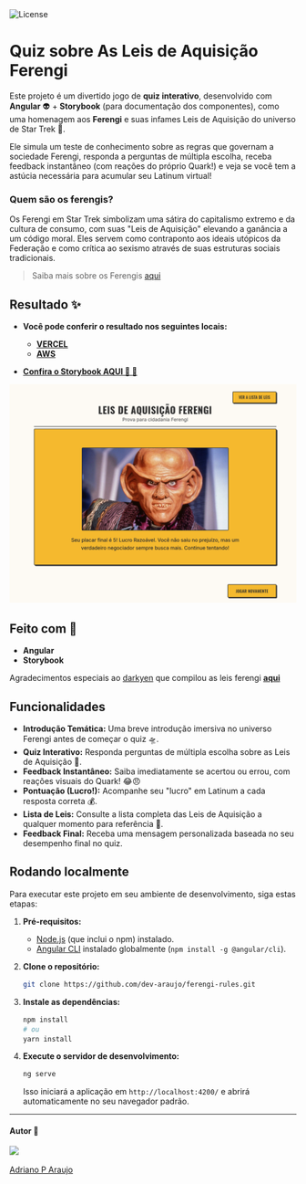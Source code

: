 
<img src="https://img.shields.io/static/v1?label=license&message=MIT&color=5965E0&labelColor=121214" alt="License">

# Quiz sobre As Leis de Aquisição Ferengi

Este projeto é um divertido jogo de **quiz interativo**, desenvolvido com **Angular** 👽 + **Storybook** (para documentação dos componentes), como uma homenagem aos **Ferengi** e suas infames Leis de Aquisição do universo de Star Trek 🖖.

Ele simula um teste de conhecimento sobre as regras que governam a sociedade Ferengi, responda a perguntas de múltipla escolha, receba feedback instantâneo (com reações do próprio Quark!) e veja se você tem a astúcia necessária para acumular seu Latinum virtual!

### Quem são os ferengis?

Os Ferengi em Star Trek simbolizam uma sátira do capitalismo extremo e da cultura de consumo, com suas "Leis de Aquisição" elevando a ganância a um código moral. Eles servem como contraponto aos ideais utópicos da Federação e como crítica ao sexismo através de suas estruturas sociais tradicionais.

> Saiba mais sobre os Ferengis [aqui](https://memory-alpha.fandom.com/pt/wiki/Ferengi#:~:text=Os%20ferengis%20ou%20ferenguis%20s%C3%A3o,afiados%20e%20a%20baixa%20estatura.)

## Resultado ✨

- **Você pode conferir o resultado nos seguintes locais:** 
  - **[VERCEL](https://ferengi-rules.vercel.app/)**
  - **[AWS](http://ferengi-rules.s3-website-sa-east-1.amazonaws.com)**

- **[Confira o Storybook AQUI 🎨 📑](https://ferengi-components.vercel.app/)**

![Interface do Jogo Ferengi](./src/assets/wallpaper.png)

## Feito com 🔨

- **Angular**
- **Storybook**

Agradecimentos especiais ao [darkyen](https://gist.github.com/darkyen) que compilou as leis ferengi **[aqui](https://gist.github.com/darkyen/120c46739985ebf3b39b)**

## Funcionalidades

- **Introdução Temática:** Uma breve introdução imersiva no universo Ferengi antes de começar o quiz 🛸.
- **Quiz Interativo:** Responda perguntas de múltipla escolha sobre as Leis de Aquisição 🧠.
- **Feedback Instantâneo:** Saiba imediatamente se acertou ou errou, com reações visuais do Quark! 😂😠
- **Pontuação (Lucro!):** Acompanhe seu "lucro" em Latinum a cada resposta correta 💰.
- **Lista de Leis:** Consulte a lista completa das Leis de Aquisição a qualquer momento para referência 📜.
- **Feedback Final:** Receba uma mensagem personalizada baseada no seu desempenho final no quiz.

## Rodando localmente

Para executar este projeto em seu ambiente de desenvolvimento, siga estas etapas:

1.  **Pré-requisitos:**

    - [Node.js](https://nodejs.org/) (que inclui o npm) instalado.
    - [Angular CLI](https://angular.io/cli) instalado globalmente (`npm install -g @angular/cli`).

2.  **Clone o repositório:**

    ```bash
    git clone https://github.com/dev-araujo/ferengi-rules.git

    ```

3.  **Instale as dependências:**

    ```bash
    npm install
    # ou
    yarn install
    ```

4.  **Execute o servidor de desenvolvimento:**
    ```bash
    ng serve
    ```
    Isso iniciará a aplicação em `http://localhost:4200/` e abrirá automaticamente no seu navegador padrão.

---

#### Autor 👷

<img src="https://avatars.githubusercontent.com/u/97068163?v=4" width=120 />

[Adriano P Araujo](https://www.linkedin.com/in/araujocode/)
